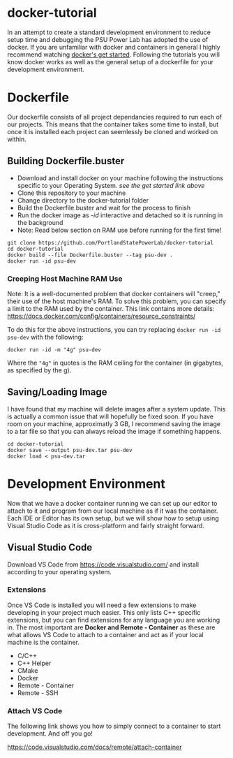 # docker-tutorial
In an attempt to create a standard development environment to reduce setup time and debugging the PSU Power Lab has adopted the use of docker. If you are unfamiliar with docker and containers in general I highly recommend watching [docker's get started](https://docs.docker.com/get-started/). Following the tutorials you will know docker works as well as the general setup of a dockerfile for your development environment.

# Dockerfile
Our dockerfile consists of all project dependancies required to run each of our projects. This means that the container takes some time to install, but once it is installed each project can seemlessly be cloned and worked on within. 

## Building Dockerfile.buster
- Download and install docker on your machine following the instructions specific to your Operating System. *see the get started link above*
- Clone this repository to your machine
- Change directory to the docker-tutorial folder
- Build the Dockerfile.buster and wait for the process to finish
- Run the docker image as *-id* interactive and detached so it is running in the background
- Note: Read below section on RAM use before running for the first time!

```shell
git clone https://github.com/PortlandStatePowerLab/docker-tutorial
cd docker-tutorial
docker build --file Dockerfile.buster --tag psu-dev .
docker run -id psu-dev
```
### Creeping Host Machine RAM Use
Note: It is a well-documented problem that docker containers will "creep," their use of the host machine's RAM. To solve this problem, you can specify a limit to the RAM used by the container. This link contains more details: https://docs.docker.com/config/containers/resource_constraints/

To do this for the above instructions, you can try replacing `docker run -id psu-dev` with the following:

```shell
docker run -id -m "4g" psu-dev
```
Where the `"4g"` in quotes is the RAM ceiling for the container (in gigabytes, as specified by the g).

## Saving/Loading Image
I have found that my machine will delete images after a system update. This is actually a common issue that will hopefully be fixed soon. If you have room on your machine, approximatly 3 GB, I recommend saving the image to a tar file so that you can always reload the image if something happens. 

```shell
cd docker-tutorial
docker save --output psu-dev.tar psu-dev
docker load < psu-dev.tar
```

# Development Environment
Now that we have a docker container running we can set up our editor to attach to it and program from our local machine as if it was the container. Each IDE or Editor has its own setup, but we will show how to setup using Visual Studio Code as it is cross-platform and fairly straight forward. 

## Visual Studio Code
Download VS Code from https://code.visualstudio.com/ and install according to your operating system.

### Extensions
Once VS Code is installed you will need a few extensions to make developing in your project much easier. This only lists C++ specific extensions, but you can find extensions for any language you are working in. The most important are **Docker and Remote - Container** as these are what allows VS Code to attach to a container and act as if your local machine is the container. 

- C/C++
- C++ Helper
- CMake
- Docker
- Remote - Container
- Remote - SSH

### Attach VS Code
The following link shows you how to simply connect to a container to start development. And off you go!

https://code.visualstudio.com/docs/remote/attach-container
